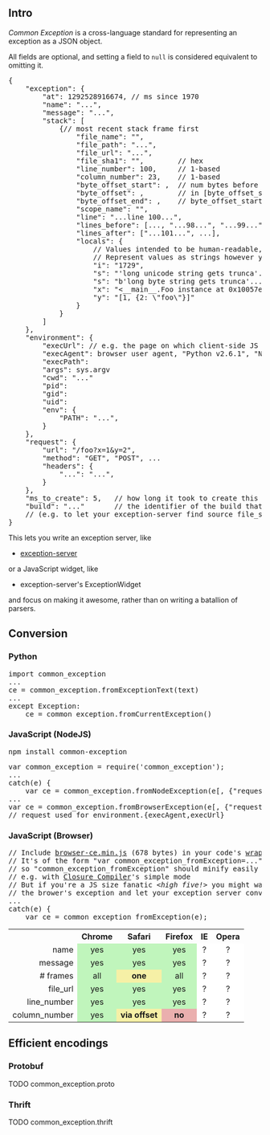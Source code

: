 
## Intro

*Common Exception* is a cross-language standard for representing an exception as a JSON object.

All fields are optional, and setting a field to <code>null</code> is considered equivalent to omitting it.

<pre>
{
    "exception": {
        "at": 1292528916674, // ms since 1970
        "name": "...",
        "message": "...",
        "stack": [
            {// most recent stack frame first
                "file_name": "",
                "file_path": "...",
                "file_url": "...",
                "file_sha1": "",        // hex
                "line_number": 100,     // 1-based
                "column_number": 23,    // 1-based
                "byte_offset_start": ,  // num bytes before relevant part
                "byte_offset": ,        // in [byte_offset_start, byte_offset_end]
                "byte_offset_end": ,    // byte_offset_start + len(relevant part)
                "scope_name": "",
                "line": "...line 100...",
                "lines_before": [..., "...98...", "...99..."],
                "lines_after": ["...101...", ...],
                "locals": {
                    // Values intended to be human-readable, not machine-readable
                    // Represent values as strings however you see fit, e.g.
                    "i": "1729",
                    "s": "'long unicode string gets trunca'...",
                    "s": "b'long byte string gets trunca'...",
                    "x": "&lt;__main__.Foo instance at 0x10057e128&gt;",
                    "y": "[1, {2: \"foo\"}]"
                }
            }
        ]
    },
    "environment": {
        "execUrl": // e.g. the page on which client-side JS is being run
        "execAgent": browser user agent, "Python v2.6.1", "NodeJS v0.3.1", ...
        "execPath": 
        "args": sys.argv
        "cwd": "..."
        "pid": 
        "gid": 
        "uid": 
        "env": {
            "PATH": "...",
        }
    },
    "request": {
        "url": "/foo?x=1&amp;y=2",
        "method": "GET", "POST", ...
        "headers": {
            "...": "...",
        }
    },
    "ms_to_create": 5,   // how long it took to create this exception (in the thread where it occurred)
    "build": "..."       // the identifier of the build that was running
    // (e.g. to let your exception-server find source file_sha1 for (build, path/url))
}
</pre>


This lets you write an exception server, like

* [exception-server](https://github.com/andrewschaaf/exception-server)

or a JavaScript widget, like

* exception-server's ExceptionWidget

and focus on making it awesome, rather than on writing a batallion of parsers.

## Conversion


### Python
<pre>
import common_exception
...
ce = common_exception.fromExceptionText(text)
...
except Exception:
    ce = common_exception.fromCurrentException()<!--
...
ce = common_exception.fromCurrentException(djangoRequest=request)-->
</pre>

<!--
### Ruby

TODO
-->

### JavaScript (NodeJS)
<pre>
npm install common-exception
</pre>
<pre>
var common_exception = require('common_exception');
...
catch(e) {
    var ce = common_exception.fromNodeException(e[, {"request":request}]);
...
var ce = common_exception.fromBrowserException(e[, {"request":request}]);
// request used for environment.{execAgent,execUrl}
</pre>

### JavaScript (Browser)

<pre>
// Include <a href="https://github.com/andrewschaaf/common-exception/raw/master/javascript/browser-ce.min.js">browser-ce.min.js</a> (678 bytes) in your code's <a href="http://www.slideshare.net/jeresig/building-a-javascript-library/19">wrapper function</a>.
// It's of the form "var common_exception_fromException=..."
// so "common_exception_fromException" should minify easily
// e.g. with <a href="http://code.google.com/closure/compiler/">Closure Compiler</a>'s simple mode
// But if you're a JS size fanatic <i>&lt;high five!&gt;</i> you might want to just JSON
// the brower's exception and let your exception server convert it to CE
...
catch(e) {
    var ce = common_exception_fromException(e);
</pre>

<table style="border-spacing: 0;">
    <tr>
        <th></th>
        <th>Chrome</th>
        <th>Safari</th>
        <th>Firefox</th>
        <th>IE</th>
        <th>Opera</th>
    </tr>
    <tr>
        <td style="text-align: right">name</td>
<!-- Chrome--><td style="text-align: center; background: #C0F5BC;">yes</td>
<!-- Safari--><td style="text-align: center; background: #C0F5BC;">yes</td>
<!--Firefox--><td style="text-align: center; background: #C0F5BC;">yes</td>
<!--     IE--><td style="text-align: center; background: #FFFFFF;">?</td>
<!--  Opera--><td style="text-align: center; background: #FFFFFF;">?</td>
    </tr>
    <tr>
        <td style="text-align: right">message</td>
<!-- Chrome--><td style="text-align: center; background: #C0F5BC;">yes</td>
<!-- Safari--><td style="text-align: center; background: #C0F5BC;">yes</td>
<!--Firefox--><td style="text-align: center; background: #C0F5BC;">yes</td>
<!--     IE--><td style="text-align: center; background: #FFFFFF;">?</td>
<!--  Opera--><td style="text-align: center; background: #FFFFFF;">?</td>
    </tr>
    <tr>
        <td style="text-align: right"># frames</td>
<!-- Chrome--><td style="text-align: center; background: #C0F5BC;">all</td>
<!-- Safari--><td style="text-align: center; background: #F6F0A6;"><b>one</b></td>
<!--Firefox--><td style="text-align: center; background: #C0F5BC;">all</td>
<!--     IE--><td style="text-align: center; background: #FFFFFF;">?</td>
<!--  Opera--><td style="text-align: center; background: #FFFFFF;">?</td>
    </tr>
    <tr>
        <td style="text-align: right">file_url</td>
<!-- Chrome--><td style="text-align: center; background: #C0F5BC;">yes</td>
<!-- Safari--><td style="text-align: center; background: #C0F5BC;">yes</td>
<!--Firefox--><td style="text-align: center; background: #C0F5BC;">yes</td>
<!--     IE--><td style="text-align: center; background: #FFFFFF;">?</td>
<!--  Opera--><td style="text-align: center; background: #FFFFFF;">?</td>
    </tr>
    <tr>
        <td style="text-align: right">line_number</td>
<!-- Chrome--><td style="text-align: center; background: #C0F5BC;">yes</td>
<!-- Safari--><td style="text-align: center; background: #C0F5BC;">yes</td>
<!--Firefox--><td style="text-align: center; background: #C0F5BC;">yes</td>
<!--     IE--><td style="text-align: center; background: #FFFFFF;">?</td>
<!--  Opera--><td style="text-align: center; background: #FFFFFF;">?</td>
    </tr>
    <tr>
        <td style="text-align: right">column_number</td>
<!-- Chrome--><td style="text-align: center; background: #C0F5BC;">yes</td>
<!-- Safari--><td style="text-align: center; background: #F6F0A6;"><b>via offset</b></td>
<!--Firefox--><td style="text-align: center; background: #EAAFAE;"><b>no</b></td>
<!--     IE--><td style="text-align: center; background: #FFFFFF;">?</td>
<!--  Opera--><td style="text-align: center; background: #FFFFFF;">?</td>
    </tr>
</table>


## Efficient encodings

### Protobuf

TODO common_exception.proto

### Thrift

TODO common_exception.thrift

